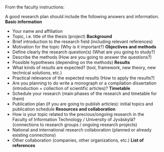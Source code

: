 From the faculty instructions:

A good research plan should include the following answers and information.
**Basic information**
- Your name and affiliation
- Topic, i.e. title of the thesis (project)
**Background**
- Brief introduction to the research field (including relevant references)
- Motivation for the topic (Why is it important?)
**Objectives and methods**
- Define clearly the research question(s) (What are you going to study?)
- Describe the methods (How are you going to answer the questions?)
- Possible hypotheses (depending on the methods)
**Results**
- What kinds of results are expected? (tool, framework, new theory, new technical solutions, etc.)
- Practical relevance of the expected results (How to apply the results?)
- Are you planning to do write a monograph or a compilation dissertation (introduction +
  collection of scientific articles)?
**Timetable**
- Schedule your research (main phases of the research and timetable for them)
- Publication plan (if you are going to publish articles): initial topics and publication schedule
**Resources and collaboration**
- How is your topic related to the precious/ongoing research in the Faculty of Information
  Technology / University of Jyväskylä? (connections to research groups / ongoing research projects)
- National and international research collaboration (planned or already existing connections)
- Other collaboration (companies, other organizations, etc.)
**List of references**